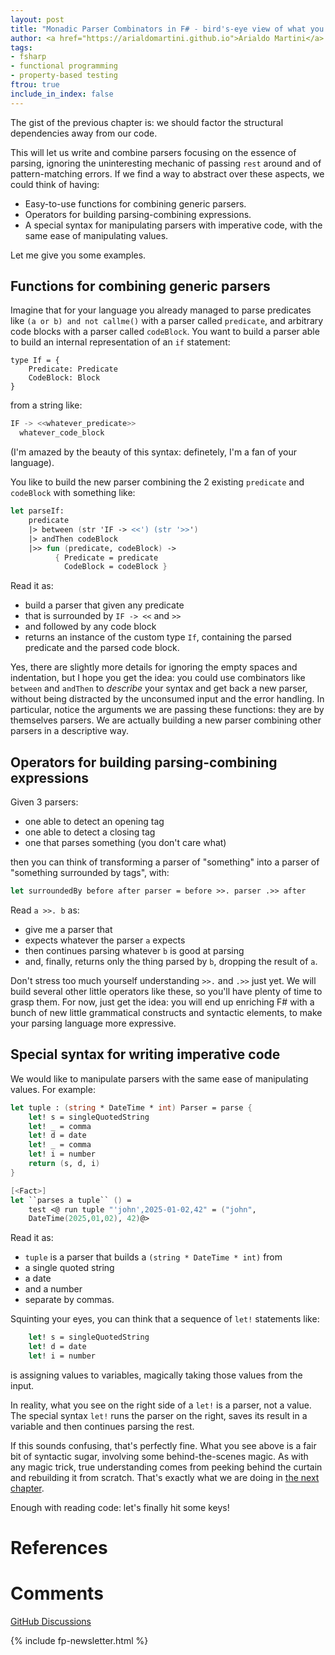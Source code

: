 ```yaml
---
layout: post
title: "Monadic Parser Combinators in F# - bird's-eye view of what you will build"
author: <a href="https://arialdomartini.github.io">Arialdo Martini</a>
tags:
- fsharp
- functional programming
- property-based testing
ftrou: true
include_in_index: false
---
```

The gist of the previous chapter is: we should factor the structural
dependencies away from our code.

This will let us write and combine parsers focusing on the essence of
parsing, ignoring the uninteresting mechanic of passing `rest` around
and of pattern-matching errors. If we find a way to abstract over
these aspects, we could think of having:

- Easy-to-use functions for combining generic parsers.
- Operators for building parsing-combining expressions.
- A special syntax for manipulating parsers with imperative code, with
  the same ease of manipulating values.

Let me give you some examples.

## Functions for combining generic parsers

Imagine that for your language you already managed to parse predicates
like `(a or b) and not callme()` with a parser called `predicate`, and
arbitrary code blocks with a parser called `codeBlock`. You want to
build a parser able to build an internal representation of an `if`
statement:

```
type If = {
    Predicate: Predicate
    CodeBlock: Block
}
```

from a string like:

```csharp
IF -> <<whatever_predicate>>
  whatever_code_block
```

(I'm amazed by the beauty of this syntax: definetely, I'm a fan of your language).

You like to build the new parser combining the 2 existing `predicate`
and `codeBlock` with something like:

```fsharp
let parseIf:
    predicate 
    |> between (str 'IF -> <<') (str '>>')
    |> andThen codeBlock
    |>> fun (predicate, codeBlock) -> 
          { Predicate = predicate
            CodeBlock = codeBlock }
```

Read it as:

- build a parser that given any predicate
- that is surrounded by `IF -> <<` and `>>`
- and followed by any code block
- returns an instance of the custom type `If`, containing the parsed
  predicate and the parsed code block.


Yes, there are slightly more details for ignoring the empty spaces and
indentation, but I hope you get the idea: you could use combinators
like `between` and `andThen` to *describe* your syntax and get back a
new parser, without being distracted by the unconsumed input and the
error handling. In particular, notice the arguments we are passing
these functions: they are by themselves parsers. We are actually
building a new parser combining other parsers in a descriptive way.

## Operators for building parsing-combining expressions

Given 3 parsers:

- one able to detect an opening tag
- one able to detect a closing tag
- one that parses something (you don't care what)

then you can think of transforming a parser of "something" into a
parser of "something surrounded by tags", with:

```fsharp
let surroundedBy before after parser = before >>. parser .>> after
```

Read `a >>. b` as:

- give me a parser that
- expects whatever the parser `a` expects
- then continues parsing whatever `b` is good at parsing
- and, finally, returns only the thing parsed by `b`, dropping the
result of `a`.

Don't stress too much yourself understanding `>>.` and `.>>` just yet.
We will build several other little operators like these, so you'll
have plenty of time to grasp them. For now, just get the idea: you
will end up enriching F# with a bunch of new little grammatical
constructs and syntactic elements, to make your parsing language more
expressive.


## Special syntax for writing imperative code

We would like to manipulate parsers with the same ease of manipulating values. For example:
  
  
```fsharp
let tuple : (string * DateTime * int) Parser = parse {
    let! s = singleQuotedString
    let! _ = comma
    let! d = date
    let! _ = comma
    let! i = number
    return (s, d, i)
}

[<Fact>]
let ``parses a tuple`` () =
    test <@ run tuple "'john',2025-01-02,42" = ("john",
    DateTime(2025,01,02), 42)@>
```

Read it as:

- `tuple` is a parser that builds a `(string * DateTime * int)` from
- a single quoted string
- a date
- and a number
- separate by commas.

Squinting your eyes, you can think that a sequence of `let!`
statements like:

```fsharp
    let! s = singleQuotedString
    let! d = date
    let! i = number
```

is assigning values to variables, magically taking those values from
the input.

In reality, what you see on the right side of a `let!` is a parser,
not a value. The special syntax `let!` runs the parser on the right,
saves its result in a variable and then continues parsing the rest.

If this sounds confusing, that's perfectly fine. What you see above is
a fair bit of syntactic sugar, involving some behind-the-scenes magic.
As with any magic trick, true understanding comes from peeking behind
the curtain and rebuilding it from scratch. That's exactly what we
are doing in [the next chapter](/monadic-parser-combinators-7).

Enough with reading code: let's finally hit some keys!

# References


# Comments
[GitHub Discussions](https://github.com/arialdomartini/arialdomartini.github.io/discussions/33)



{% include fp-newsletter.html %}
